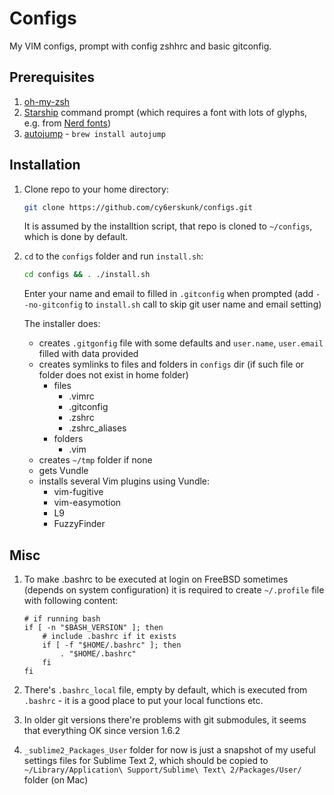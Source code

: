 Configs
=======
My VIM configs, prompt with config zshhrc and basic gitconfig.

## Prerequisites
1. [oh-my-zsh](https://ohmyz.sh)
2. [Starship](https://starship.rs) command prompt (which requires a font with lots of glyphs, e.g. from [Nerd fonts](https://github.com/ryanoasis/nerd-fonts/))
3. [autojump](https://github.com/wting/autojump) - `brew install autojump`


## Installation
1. Clone repo to your home directory:

    ```sh
    git clone https://github.com/cy6erskunk/configs.git
    ```

    It is assumed by the installtion script, that repo is cloned to `~/configs`, which is done by default.
2. `cd` to the `configs` folder and run `install.sh`:

    ```sh
    cd configs && . ./install.sh
    ```

    Enter your name and email to filled in `.gitconfig` when prompted (add `--no-gitconfig`
    to `install.sh` call to skip git user name and email setting)

    The installer does:
    - creates `.gitgonfig` file with some defaults and `user.name`, `user.email` filled
      with data provided
    - creates symlinks to files and folders in `configs` dir (if such file or folder does not exist in home folder)
        - files
            * .vimrc
            * .gitconfig
            - .zshrc
            - .zshrc_aliases
        - folders
            - .vim
    - creates `~/tmp` folder if none
    - gets Vundle
    - installs several Vim plugins using Vundle:
      - vim-fugitive
      - vim-easymotion
      - L9
      - FuzzyFinder


## Misc

1. To make .bashrc to be executed at login on FreeBSD sometimes (depends on system configuration) it is required to create `~/.profile`
   file with following content:

    ```shell
    # if running bash
    if [ -n "$BASH_VERSION" ]; then
        # include .bashrc if it exists
        if [ -f "$HOME/.bashrc" ]; then
            . "$HOME/.bashrc"
        fi
    fi
    ```

2. There's `.bashrc_local` file, empty by default, which is executed from `.bashrc` - it is a good place to put your local functions etc.

3. In older git versions there're problems with git submodules, it seems that everything OK since version 1.6.2

4. `_sublime2_Packages_User` folder for now is just a snapshot of my useful settings files for Sublime Text 2, which should be copied to `~/Library/Application\ Support/Sublime\ Text\ 2/Packages/User/` folder (on Mac)
